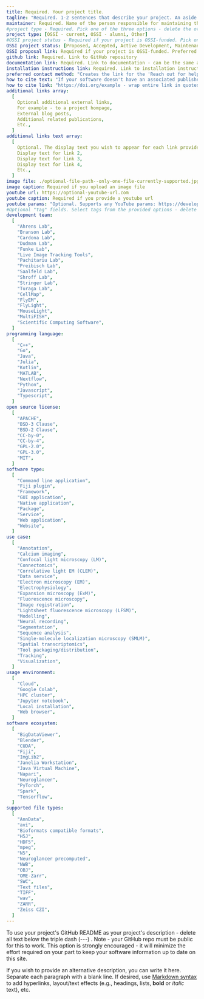 ```yaml
---
title: Required. Your project title.
tagline: "Required. 1-2 sentences that describe your project. An aside: if you use a colon in a field value, you must wrap the entire phrase in quotes. Otherwise, quotes are not required."
maintainer: Required. Name of the person responsible for maintaining this project page. For internal use/reference - not posted to the website.
#project type - Required. Pick one of the three options - delete the other two.
project type: [OSSI - current, OSSI - alumni, Other]
#OSSI project status - Required if your project is OSSI-funded. Pick one option.
OSSI project status: [Proposed, Accepted, Active Development, Maintenance]
OSSI proposal link: Required if your project is OSSI-funded. Preferred - upload the proposal as a PDF to `public/proposals` and provide the link in the format `../../proposals/PROPOSAL.pdf`. Other option - URL to the externally hosted proposal.
github link: Required. Link to GitHub repository
documentation link: Required. Link to documentation - can be the same as the GitHub repo if the README is the documentation
installation instructions link: Required. Link to installation instructions - can be the same as the GitHub repo
preferred contact method: "Creates the link for the 'Reach out for help' button on the project page. Encouraged if there is a preferred way for users to reach out for help other than creating an issue in the project's GitHub repo. Examples: link to Image.sc forum, or an email in the format of mailto:email@example.com."
how to cite text: "If your software doesn't have an associated published paper or DOI, delete or comment-out this field to use your GitHub repo as the default. Otherwise, provide the citation for your software - wrap in quotes to ensure colons are interpreted correctly. "
how to cite link: "https://doi.org/example - wrap entire link in quotes. If a DOI is not available, then delete or comment-out this field to use your GitHub repo as the default."
additional links array:
  [
    Optional additional external links,
    For example - to a project hompage,
    External blog posts,
    Additional related publications,
    Etc.,
  ]
additional links text array:
  [
    Optional. The display text you wish to appear for each link provided above,
    Display text for link 2,
    Display text for link 3,
    Display text for link 4,
    Etc.,
  ]
image file: ./optional-file-path--only-one-file-currently-supported.jpg
image caption: Required if you upload an image file
youtube url: https://optional-youtube-url.com
youtube caption: Required if you provide a youtube url
youtube params: "Optional. Supports any YouTube params: https://developers.google.com/youtube/player_parameters#Parameters. See Astro Embed documentation for more guidance: https://astro-embed.netlify.app/components/youtube/#params"
#Optional "tag" fields. Select tags from the provided options - delete the options that are not applicable. If you feel another option is required to describe your project, add it and then note this in your pull request.
development team:
  [
    "Ahrens Lab",
    "Branson Lab",
    "Cardona Lab",
    "Dudman Lab",
    "Funke Lab",
    "Live Image Tracking Tools",
    "Pachitariu Lab",
    "Preibisch Lab",
    "Saalfeld Lab",
    "Shroff Lab",
    "Stringer Lab",
    "Turaga Lab",
    "CellMap",
    "FlyEM",
    "FlyLight",
    "MouseLight",
    "MultiFISH",
    "Scientific Computing Software",
  ]
programming language:
  [
    "C++",
    "Go",
    "Java",
    "Julia",
    "Kotlin",
    "MATLAB",
    "Nextflow",
    "Python",
    "Javascript",
    "Typescript",
  ]
open source license:
  [
    "APACHE",
    "BSD-3 Clause",
    "BSD-2 Clause",
    "CC-by-0",
    "CC-by-4",
    "GPL-2.0",
    "GPL-3.0",
    "MIT",
  ]
software type:
  [
    "Command line application",
    "Fiji plugin",
    "Framework",
    "GUI application",
    "Native application",
    "Package",
    "Service",
    "Web application",
    "Website",
  ]
use case:
  [
    "Annotation",
    "Calcium imaging",
    "Confocal light microscopy (LM)",
    "Connectomics",
    "Correlative light EM (CLEM)",
    "Data service",
    "Electron microscopy (EM)",
    "Electrophysiology",
    "Expansion microscopy (ExM)",
    "Fluorescence microscopy",
    "Image registration",
    "Lightsheet fluorescence microscopy (LFSM)",
    "Modelling",
    "Neural recording",
    "Segmentation",
    "Sequence analysis",
    "Single-molecule localization microscopy (SMLM)",
    "Spatial transcriptomics",
    "Tool packaging/distribution",
    "Tracking",
    "Visualization",
  ]
usage environment:
  [
    "Cloud",
    "Google Colab",
    "HPC cluster",
    "Jupyter notebook",
    "Local installation",
    "Web browser",
  ]
software ecosystem:
  [
    "BigDataViewer",
    "Blender",
    "CUDA",
    "Fiji",
    "ImgLib2",
    "Janelia Workstation",
    "Java Virtual Machine",
    "Napari",
    "Neuroglancer",
    "PyTorch",
    "Spark",
    "Tensorflow",
  ]
supported file types:
  [
    "AnnData",
    "avi",
    "Bioformats compatible formats",
    "H5J",
    "HDF5",
    "mpeg",
    "N5",
    "Neuroglancer precomputed",
    "NWB",
    "OBJ",
    "OME-Zarr",
    "SWC",
    "Text files",
    "TIFF",
    "wav",
    "ZARR",
    "Zeiss CZI",
  ]
---
```


To use your project's GitHub README as your project's description - delete all text below the triple dash (---) . Note - your GitHub repo must be public for this to work. This option is strongly encouraged - it will minimize the effort required on your part to keep your software information up to date on this site.

If you wish to provide an alternative description, you can write it here. Separate each paragraph with a blank line. If desired, use [Markdown syntax](https://www.markdownguide.org/basic-syntax/) to add hyperlinks, layout/text effects (e.g., headings, lists, **bold** or _italic_ text), etc.
